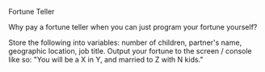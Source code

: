 Fortune Teller

Why pay a fortune teller when you can just program your fortune yourself?

Store the following into variables: number of children, partner's name, geographic location, job title.
Output your fortune to the screen / console like so: "You will be a X in Y, and married to Z with N kids."


